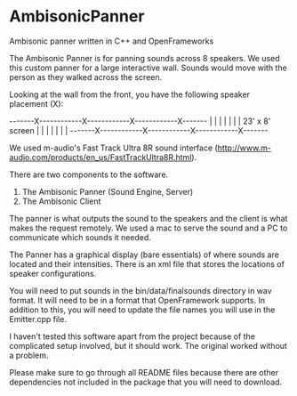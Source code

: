AmbisonicPanner
===============

Ambisonic panner written in C++ and OpenFrameworks

The Ambisonic Panner is for panning sounds across 8 speakers. We used this custom panner for a large interactive wall. Sounds would move with the person as they walked across the screen. 

Looking at the wall from the front, you have the following speaker placement (X): 

-------X------------X------------X------------X-------
|                                                    |
|                                                    |
|                                                    |
|                   23' x 8' screen                  |
|                                                    |
|                                                    |
|                                                    |
-------X------------X------------X------------X-------

We used m-audio's Fast Track Ultra 8R sound interface (http://www.m-audio.com/products/en_us/FastTrackUltra8R.html).

There are two components to the software. 

1. The Ambisonic Panner (Sound Engine, Server)
2. The Ambisonic Client

The panner is what outputs the sound to the speakers and the client is what makes the request remotely. We used a mac to serve the sound and a PC to communicate which sounds it needed. 

The Panner has a graphical display (bare essentials) of where sounds are located and their intensities. There is an xml file that stores the locations of speaker configurations. 

You will need to put sounds in the bin/data/finalsounds directory in wav format. It will need to be in a format that OpenFramework supports. In addition to this, you will need to update the file names you will use in the Emitter.cpp file. 

I haven't tested this software apart from the project because of the complicated setup involved, but it should work. The original worked without a problem.  

Please make sure to go through all README files because there are other dependencies not included in the package that you will need to download. 